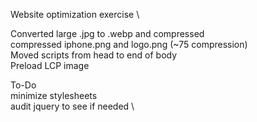 Website optimization exercise \

Converted large .jpg to .webp and compressed \
compressed iphone.png and logo.png (~75 compression) \
Moved scripts from head to end of body \
Preload LCP image 

To-Do \
minimize stylesheets \
audit jquery to see if needed \
